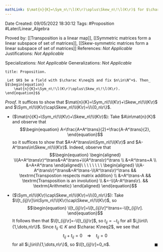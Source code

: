 ```yaml
---
mathLink: $\mat{n}{K}=\Sym_n\!\l(K\r)\oplus\Skew_n\!\l(K\r)$ for $\charac K\neq2$
---
```


<div class="topSpace"></div>

Date Created: 09/05/2022 18:30:12
Tags: #Proposition #Later/Linear_Algebra

Proved by: [[Transposition is a linear map]], [[Symmetric matrices form a linear subspace of set of matrices]], [[Skew-symmetric matrices form a linear subspace of set of matrices]]
References: _Not Applicable_
Justifications: _Not Applicable_

Specializations: _Not Applicable_
Generalizations: _Not Applicable_

``` ad-Proposition
title: Proposition.

_Let $K$ be a field with $\charac K\neq2$ and fix $n\in\N^+$. Then_
$$\begin{equation}
    \mat{n}{K}=\Sym_n\!\l(K\r)\oplus\Skew_n\!\l(K\r).
\end{equation}$$

```

_Proof_. It suffices to show that $\mat{n}{K}=\Sym_n\!\l(K\r)+\Skew_n\!\l(K\r)$ and $\Sym_n\!\l(K\r)\cap\Skew_n\!\l(K\r)=\l\{0_n\r\}$.
* ($\mat{n}{K}=\Sym_n\!\l(K\r)+\Skew_n\!\l(K\r)$): Take $A\in\mat{n}{K}$ and observe that
$$\begin{equation}
    A=\frac{A+A^\trans}{2}+\frac{A-A^\trans}{2},
\end{equation}$$
so it suffices to show that $A+A^\trans\in\Sym_n\!\l(K\r)$ and $A-A^\trans\in\Skew_n\!\l(K\r)$. Indeed, observe that
$$\begin{equation}
    \begin{aligned}
        \l(A+A^\trans\r)^\trans&=A^\trans+\l(A^\trans\r)^\trans \\
        &=A^\trans+A \\
        &=A+A^\trans
    \end{aligned}\ \ \ \ \ \ \ \ 
    \begin{aligned}
        \l(A-A^\trans\r)^\trans&=A^\trans-\l(A^\trans\r)^\trans && \textrm{Transpostion respects matrix addition} \\
        &=A^\trans-A && \textrm{Transposition is an involution} \\
        &=-\l(A-A^\trans\r). && \textrm{Arithmetic}
    \end{aligned}
\end{equation}$$

* ($\Sym_n\!\l(K\r)\cap\Skew_n\!\l(K\r)=\l\{0_n\r\}$): Take $\l[t_{ij}\r]\in\Sym_n\!\l(K\r)\cap\Skew_n\!\l(K\r)$, so
$$\begin{equation}
    \l[t_{ij}\r]=\l[t_{ij}\r]^\trans=-\l[t_{ij}\r].
\end{equation}$$
It follows then that $\l[t_{ij}\r]=-\l[t_{ij}\r]$, so $t_{ij}=-t_{ij}$ for all $i,j\in\l\{1,\dots,n\r\}$. Since $t_{ij}\in K$ and $\charac K\neq2$, we see that
$$\begin{equation}
    t_{ij}+t_{ij}=0\ \ \ \ \Rightarrow\ \ \ \ t_{ij}=0
\end{equation}$$
for all $i,j\in\l\{1,\dots,n\r\}$, so $\l[t_{ij}\r]=0_n$.<span style="float:right;">$\blacksquare$</span>
